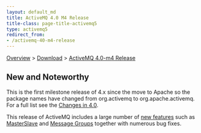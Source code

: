 ```yaml
---
layout: default_md
title: ActiveMQ 4.0 M4 Release 
title-class: page-title-activemq5
type: activemq5
redirect_from:
- /activemq-40-m4-release
---
```


[Overview](overview) > [Download](download) > [ActiveMQ 4.0-m4 Release](activemq-40-m4-release)

New and Noteworthy
------------------

This is the first milestone release of 4.x since the move to Apache so the package names have changed from org.activemq to org.apache.activemq. For a full list see the [Changes in 4.0](changes-in-40).

This release of ActiveMQ includes a large number of [new features](changes-in-40) such as [MasterSlave](masterslave) and [Message Groups](message-groups) together with numerous bug fixes.